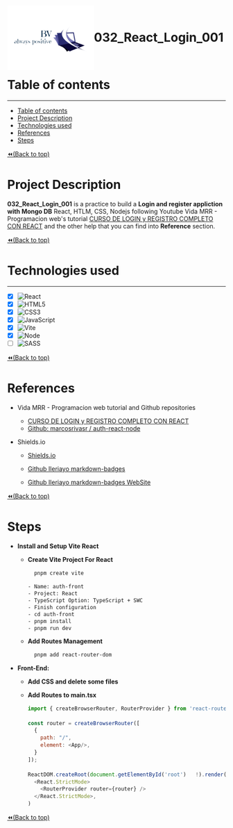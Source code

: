 <div>
	<div>
		<img src=https://raw.githubusercontent.com/Byron2016/00_forImages/main/images/Logo_01_00.png align=left alt=MyLogo width=200>
	</div>
	&nbsp;
	<div>
		<h1>032_React_Login_001</h1>
	</div>
</div>

&nbsp;

# Table of contents

--- 

- [Table of contents](#table-of-contents)
- [Project Description](#project-description)
- [Technologies used](#technologies-used)
- [References](#references)
- [Steps](#steps)



[⏪(Back to top)](#table-of-contents)

# Project Description

**032_React_Login_001** is a practice to build a **Login and register appliction with Mongo DB** React, HTLM, CSS, Nodejs following Youtube Vida MRR - Programacion web's tutorial [CURSO DE LOGIN y REGISTRO COMPLETO CON REACT](https://www.youtube.com/watch?v=q4ywr3eZmk0) and the other help that you can find into **Reference** section.

[⏪(Back to top)](#table-of-contents)
&nbsp;

# Technologies used

--- 

- [x] ![React](https://img.shields.io/badge/react-%2320232a.svg?style=for-the-badge&logo=react&logoColor=%2361DAFB)
- [x] ![HTML5](https://img.shields.io/badge/html5-%23E34F26.svg?style=for-the-badge&logo=html5&logoColor=white)
- [x] ![CSS3](https://img.shields.io/badge/css3-%231572B6.svg?style=for-the-badge&logo=css3&logoColor=white)
- [x] ![JavaScript](https://img.shields.io/badge/javascript-%23323330.svg?style=for-the-badge&logo=javascript&logoColor=%23F7DF1E)
- [x] ![Vite](https://img.shields.io/badge/vite-%23646CFF.svg?style=for-the-badge&logo=vite&logoColor=white)
- [X] ![Node](https://img.shields.io/badge/Node.js-43853D?style=for-the-badge&logo=node.js&logoColor=white) 
- [ ] ![SASS](https://img.shields.io/badge/SASS-hotpink.svg?style=for-the-badge&logo=SASS&logoColor=white)

[⏪(Back to top)](#table-of-contents)

# References

- Vida MRR - Programacion web tutorial and Github repositories

  - [CURSO DE LOGIN y REGISTRO COMPLETO CON REACT](https://www.youtube.com/watch?v=q4ywr3eZmk0)
  - [ Github: marcosrivasr / auth-react-node](https://github.com/marcosrivasr/auth-react-node)

- Shields.io

  - [Shields.io](https://shields.io/)

  - [Github Ileriayo markdown-badges](https://github.com/Ileriayo/markdown-badges)

  - [Github Ileriayo markdown-badges WebSite](https://ileriayo.github.io/markdown-badges/)

[⏪(Back to top)](#table-of-contents)

# Steps

- **Install and Setup Vite React**

  - **Create Vite Project For React**

    ```bash
      pnpm create vite
    ```


		- Name: auth-front 
		- Project: React
		- TypeScript Option: TypeScript + SWC 
		- Finish configuration
  		- cd auth-front
  		- pnpm install
  		- pnpm run dev 

  - **Add Routes Management**

    ```bash
      pnpm add react-router-dom
    ```
- **Front-End:**
  - **Add CSS and delete some files**
  - **Add Routes to main.tsx**

    ```js
    import { createBrowserRouter, RouterProvider } from 'react-router-dom';

    const router = createBrowserRouter([
      {
        path: "/",
        element: <App/>,
      }
    ]);

    ReactDOM.createRoot(document.getElementById('root')   !).render(
      <React.StrictMode>
        <RouterProvider router={router} />
      </React.StrictMode>,
    )
    ```

[⏪(Back to top)](#table-of-contents)
